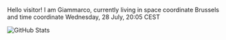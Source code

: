Hello visitor! I am Giammarco, currently living in space coordinate Brussels and time coordinate Wednesday, 28 July, 20:05 CEST

![GitHub Stats](https://github-readme-stats.vercel.app/api?username=grcasanova)
